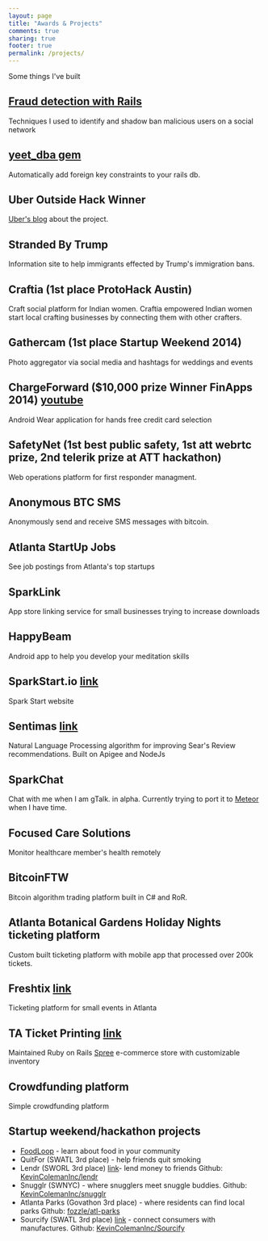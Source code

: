 ```yaml
---
layout: page
title: "Awards & Projects"
comments: true
sharing: true
footer: true
permalink: /projects/
---
```

Some things I've built

## [Fraud detection with Rails](/2019/02/07/fraud-detection.html)
Techniques I used to identify and shadow ban malicious users on a social network

## [yeet_dba gem](http://github.com/kevincolemaninc/yeet_dba)
Automatically add foreign key constraints to your rails db.

## Uber Outside Hack Winner
[Uber's blog](https://devblog.uber.com/outside-hack-winners-create-an-app-that-merges-traffic-conditions-with-uber/) about the project.

## Stranded By Trump
Information site to help immigrants effected by Trump's immigration bans.

## Craftia (1st place ProtoHack Austin)
Craft social platform for Indian women. Craftia empowered Indian women start local crafting businesses by connecting them with other crafters.

## Gathercam (1st place Startup Weekend 2014)
Photo aggregator via social media and hashtags for weddings and events

## ChargeForward ($10,000 prize Winner FinApps 2014) [youtube](https://www.youtube.com/watch?v=1y-D-5O2dcY)
Android Wear application for hands free credit card selection

## SafetyNet (1st best public safety, 1st att webrtc prize, 2nd telerik prize at ATT hackathon)
Web operations platform for first responder managment.

## Anonymous BTC SMS
Anonymously send and receive SMS messages with bitcoin.

## Atlanta StartUp Jobs
See job postings from Atlanta's top startups

## SparkLink 
App store linking service for small businesses trying to increase downloads

## HappyBeam
Android app to help you develop your meditation skills

## SparkStart.io [link](http://www.sparkstart.io)
Spark Start website

## Sentimas [link](http://challengepost.com/software/sentimus-edegx)
Natural Language Processing algorithm for improving Sear's Review recommendations.
Built on Apigee and NodeJs

## SparkChat
Chat with me when I am gTalk. in alpha.  Currently trying to port it to [Meteor](https://www.meteor.com/) when I have time.

## Focused Care Solutions
Monitor healthcare member's health remotely

## BitcoinFTW
Bitcoin algorithm trading platform built in C# and RoR.

## Atlanta Botanical Gardens Holiday Nights ticketing platform
Custom built ticketing platform with mobile app that processed over 200k tickets.

## Freshtix [link](http://freshtix.com)
Ticketing platform for small events in Atlanta

## TA Ticket Printing [link](http://taticketprinting.com)
Maintained Ruby on Rails [Spree](http://spreecommerce.com/) e-commerce store with customizable inventory

## Crowdfunding platform
Simple crowdfunding platform

## Startup weekend/hackathon projects
* [FoodLoop](/blog/2014/06/21/goodie-hack-number-2/) - learn about food in your community
* QuitFor (SWATL 3rd place) - help friends quit smoking
* Lendr (SWORL 3rd place) [link](http://lendrapp.herokuapp.com/)- lend money to friends Github: [KevinColemanInc/lendr](https://github.com/KevinColemanInc/lendr)
* Snugglr (SWNYC) - where snugglers meet snuggle buddies. Github: [KevinColemanInc/snugglr](https://github.com/KevinColemanInc/snugglr)
* Atlanta Parks (Govathon 3rd place) - where residents can find local parks Github: [fozzle/atl-parks](https://github.com/fozzle/atl-parks)
* Sourcify (SWATL 3rd place) [link](http://sourci.herokuapp.com/) - connect consumers with manufactures. Github: [KevinColemanInc/Sourcify](https://github.com/KevinColemanInc/Sourcify)
